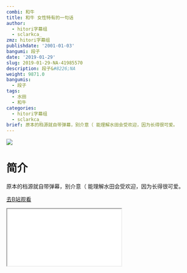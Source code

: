 ```yaml
---
combi: 和牛
title: 和牛 女性特有的一句话
author:
  - hitori字幕组
  - sclarkca_
zmz: hitori字幕组
publishdate: '2001-01-03'
bangumi: 段子
date: '2019-01-29'
slug: 2019-01-29-NA-41985570
description: 段子&#8226;NA
weight: 9871.0
bangumis:
  - 段子
tags:
  - 水田
  - 和牛
categories:
  - hitori字幕组
  - sclarkca_
brief: 原本的档源就自带弹幕，别介意（ 能理解水田会受欢迎，因为长得很可爱。
---
```

![](https://i.imgur.com/11naFl3.jpg)
# 简介  
原本的档源就自带弹幕，别介意（
能理解水田会受欢迎，因为长得很可爱。  

[去B站观看](https://www.bilibili.com/video/av41985570/)
<div class ="resp-container"><iframe class="testiframe" src="//player.bilibili.com/player.html?aid=41985570"", scrolling="no", allowfullscreen="true" > </iframe></div> 
